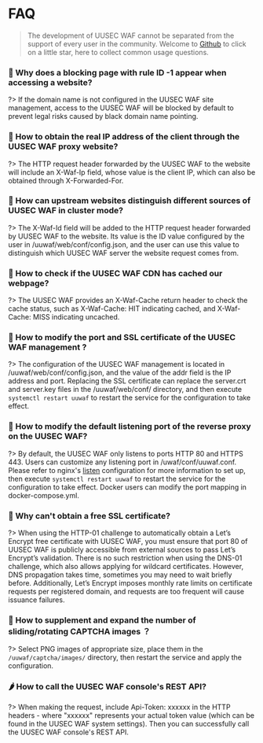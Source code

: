 # FAQ
> The development of UUSEC WAF cannot be separated from the support of every user in the community. Welcome to [Github](https://github.com/Safe3/uuWAF) to click on a little star, here to collect common usage questions.



### 🍎 Why does a blocking page with rule ID -1 appear when accessing a website? <!-- {docsify-ignore} -->
?> If the domain name is not configured in the UUSEC WAF site management, access to the UUSEC WAF will be blocked by default to prevent legal risks caused by black domain name pointing.



### 🍐 How to obtain the real IP address of the client through the UUSEC WAF proxy website? <!-- {docsify-ignore} -->
?> The HTTP request header forwarded by the UUSEC WAF to the website will include an X-Waf-Ip field, whose value is the client IP, which can also be obtained through X-Forwarded-For.



### 🍑 How can upstream websites distinguish different sources of UUSEC WAF in cluster mode? <!-- {docsify-ignore} -->

?> The X-Waf-Id field will be added to the HTTP request header forwarded by UUSEC WAF to the website. Its value is the ID value configured by the user in /uuwaf/web/conf/config.json, and the user can use this value to distinguish which UUSEC WAF server the website request comes from.



### 🍊 How to check if the UUSEC WAF CDN has cached our webpage? <!-- {docsify-ignore} -->

?> The UUSEC WAF provides an X-Waf-Cache return header to check the cache status, such as X-Waf-Cache: HIT indicating cached, and X-Waf-Cache: MISS indicating uncached.



### 🍍 How to modify the port and SSL certificate of the UUSEC WAF management ? <!-- {docsify-ignore} -->

?> The configuration of the UUSEC WAF management is located in /uuwaf/web/conf/config.json, and the value of the addr field is the IP address and port. Replacing the SSL certificate can replace the server.crt and server.key files in the /uuwaf/web/conf/ directory, and then execute `systemctl restart uuwaf` to restart the service for the configuration to take effect.



### 🍈 How to modify the default listening port of the reverse proxy on the UUSEC WAF? <!-- {docsify-ignore} -->

?> By default, the UUSEC WAF only listens to ports HTTP 80 and HTTPS 443. Users can customize any listening port in /uwaf/conf/uuwaf.conf. Please refer to nginx's [listen](https://nginx.org/en/docs/http/ngx_http_core_module.html#listen) configuration for more information to set up, then execute `systemctl restart uuwaf` to restart the service for the configuration to take effect. Docker users can modify the port mapping in docker-compose.yml.



### 🍌 Why can't obtain a free SSL certificate? <!-- {docsify-ignore} -->

?> When using the HTTP-01 challenge to automatically obtain a Let’s Encrypt free certificate with UUSEC WAF, you must ensure that port 80 of UUSEC WAF is publicly accessible from external sources to pass Let’s Encrypt’s validation. There is no such restriction when using the DNS-01 challenge, which also allows applying for wildcard certificates. However, DNS propagation takes time, sometimes you may need to wait briefly before. Additionally, Let’s Encrypt imposes monthly rate limits on certificate requests per registered domain, and requests are too frequent will cause issuance failures.



### 🍆 How to supplement and expand the number of sliding/rotating CAPTCHA images ？ <!-- {docsify-ignore} -->

?> Select PNG images of appropriate size, place them in the `/uuwaf/captcha/images/` directory, then restart the service and apply the configuration.



### 🌶️ How to call the UUSEC WAF console's REST API?  <!-- {docsify-ignore} -->

?> When making the request, include Api-Token: xxxxxx in the HTTP headers - where "xxxxxx" represents your actual token value (which can be found in the UUSEC WAF system settings). Then you can successfully call the UUSEC WAF console's REST API.
